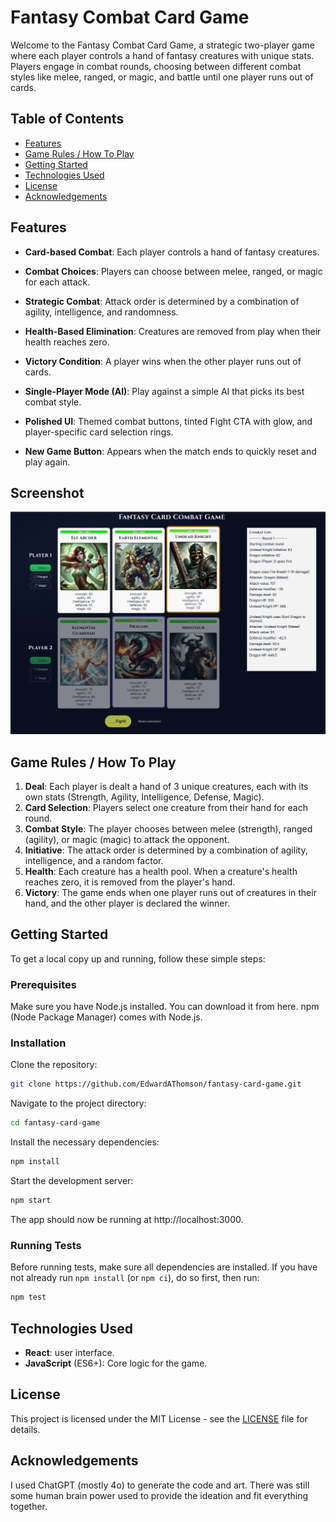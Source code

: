 # Fantasy Combat Card Game

Welcome to the Fantasy Combat Card Game, a strategic two-player game where each player controls a hand of fantasy creatures with unique stats. Players engage in combat rounds, choosing between different combat styles like melee, ranged, or magic, and battle until one player runs out of cards.

## Table of Contents
* [Features](#features)
* [Game Rules / How To Play](#game-rules--how-to-play)
* [Getting Started](#getting-started)
* [Technologies Used](#technologies-used)
* [License](#license)
* [Acknowledgements](#acknowledgements)

## Features
* **Card-based Combat**: Each player controls a hand of fantasy creatures.
* **Combat Choices**: Players can choose between melee, ranged, or magic for each attack.
* **Strategic Combat**: Attack order is determined by a combination of agility, intelligence, and randomness.
* **Health-Based Elimination**: Creatures are removed from play when their health reaches zero.
* **Victory Condition**: A player wins when the other player runs out of cards.

* **Single-Player Mode (AI)**: Play against a simple AI that picks its best combat style.
* **Polished UI**: Themed combat buttons, tinted Fight CTA with glow, and player-specific card selection rings.
* **New Game Button**: Appears when the match ends to quickly reset and play again.

## Screenshot

![Fantasy Combat Card Game screenshot](./screenshot.png)

## Game Rules / How To Play
1. **Deal**: Each player is dealt a hand of 3 unique creatures, each with its own stats (Strength, Agility, Intelligence, Defense, Magic).
1. **Card Selection**: Players select one creature from their hand for each round.
1. **Combat Style**: The player chooses between melee (strength), ranged (agility), or magic (magic) to attack the opponent.
1. **Initiative**: The attack order is determined by a combination of agility, intelligence, and a random factor.
1. **Health**: Each creature has a health pool. When a creature's health reaches zero, it is removed from the player's hand.
1. **Victory**: The game ends when one player runs out of creatures in their hand, and the other player is declared the winner.


## Getting Started
To get a local copy up and running, follow these simple steps:

### Prerequisites
Make sure you have Node.js installed. You can download it from here.
npm (Node Package Manager) comes with Node.js.

### Installation
Clone the repository:

```bash
git clone https://github.com/EdwardAThomson/fantasy-card-game.git
```

Navigate to the project directory:

```bash
cd fantasy-card-game
```

Install the necessary dependencies:

```bash
npm install
```

Start the development server:
```bash
npm start
```

The app should now be running at http://localhost:3000.

### Running Tests
Before running tests, make sure all dependencies are installed. If you have not already run `npm install` (or `npm ci`), do so first, then run:

```bash
npm test
```

## Technologies Used
* **React**: user interface.
* **JavaScript** (ES6+): Core logic for the game.

## License
This project is licensed under the MIT License - see the [LICENSE](LICENSE) file for details.

## Acknowledgements

I used ChatGPT (mostly 4o) to generate the code and art. There was still some human brain power used to provide the ideation and fit everything together. 